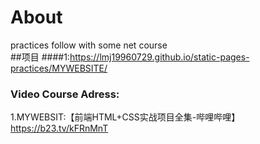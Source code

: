 # About
practices follow with some net course</br>
##项目
####1:https://lmj19960729.github.io/static-pages-practices/MYWEBSITE/
### Video Course Adress:
1.MYWEBSIT:【前端HTML+CSS实战项目全集-哔哩哔哩】 https://b23.tv/kFRnMnT

